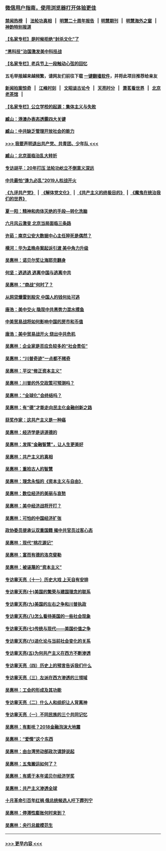 ### [微信用户指南，使用浏览器打开体验更佳](https://github.com/gfw-breaker/banned-news1/blob/master/indexes/wechat-guide.md?t=0)
#### [禁闻热榜](热点新闻.md?t=0)  &nbsp;&nbsp;|&nbsp;&nbsp; [法轮功真相](https://github.com/gfw-breaker/truth/blob/master/README.md?t=0) &nbsp;&nbsp;|&nbsp;&nbsp; [明慧二十周年报告](https://github.com/gfw-breaker/mh-reports/blob/master/README.md?t=0) &nbsp;&nbsp;|&nbsp;&nbsp;[明慧期刊](https://github.com/gfw-breaker/mh-qikan) &nbsp;&nbsp;|&nbsp;&nbsp; [明慧海外之窗](https://github.com/gfw-breaker/mh-news/blob/master/README.md?t=0) &nbsp;&nbsp;|&nbsp;&nbsp; [神韵特别报道](https://github.com/gfw-breaker/mh-news/blob/master/shenyun.md?t=0)
#### [【名家专栏】是时候拒绝“封杀文化”了](../pages/nsc423/n11814093.md?t=02170433) 
#### [“黑科技”治国激发美中科技战](../pages/nsc423/n11638056.md?t=02170433) 
#### [【名家专栏】老兵节上一段触动心弦的回忆](../pages/nsc423/n11646016.md?t=02170433) 
#### 五毛举报越来越频繁，请网友们前往下载 [一键翻墙软件](https://github.com/gfw-breaker/ssr-accounts)，并将此项目推荐给亲友
#### [新闻拍案惊奇](https://github.com/gfw-breaker/banned-news1/blob/master/pages/link4.md) &nbsp;&nbsp;|&nbsp;&nbsp; [江峰时刻](https://github.com/gfw-breaker/banned-news1/blob/master/pages/link4.md) &nbsp;&nbsp;|&nbsp;&nbsp; [文昭谈古论今](https://github.com/gfw-breaker/banned-news1/blob/master/pages/link4.md) &nbsp;&nbsp;|&nbsp;&nbsp; [天亮时分](https://github.com/gfw-breaker/banned-news1/blob/master/pages/link4.md) &nbsp;&nbsp;|&nbsp;&nbsp; [萧茗看世界](https://github.com/gfw-breaker/banned-news1/blob/master/pages/link4.md) &nbsp;&nbsp;|&nbsp;&nbsp; [北京老茶馆](https://github.com/gfw-breaker/banned-news1/blob/master/pages/link4.md) &nbsp;&nbsp;|&nbsp;&nbsp; 
#### [【名家专栏】公立学校的起源：集体主义与失败](../pages/nsc423/n11601833.md?t=02170433) 
#### [臧山：港澳办表态透露四大关键](../pages/nsc423/n11421628.md?t=02170433) 
#### [臧山：中共缺乏管理开放社会的能力](../pages/nsc423/n11407457.md?t=02170433) 
#### [>>> 我要声明退出共产党、共青团、少年队 <<<](https://github.com/begood0513/goodnews/blob/master/quit/letter.md) 
#### [臧山：北京面临治乱大转折](../pages/nsc423/n11406895.md?t=02170433) 
#### [专访胡平：20年打压 法轮功屹立不倒意义深远](../pages/nsc423/n11398800.md?t=02170433) 
#### [中共最怕“逢九必乱”2019人权战开火](../pages/nsc423/n11385248.md?t=02170433) 
#### [《九评共产党》](https://github.com/begood0513/9ping.md/blob/master/README.md) &nbsp;|&nbsp; [《解体党文化》](../../../../jtdwh.md/blob/master/README.md)  &nbsp;|&nbsp; [《共产主义的终极目的》](../../../../gczydzjmd.md/blob/master/README.md) &nbsp;|&nbsp; [《魔鬼在统治我们的世界》](../../../../mgztzwmdsj.md/blob/master/README.md) 
#### [夏一阳：精神和肉体灭绝的手段—转化洗脑](../pages/nsc423/n11368250.md?t=02170433) 
#### [六月风云激变 北京当局面临三条路](../pages/nsc423/n11313668.md?t=02170433) 
#### [许茹：南京公安大数据中心主任猝死是偶然？](../pages/nsc423/n11064744.md?t=02170433) 
#### [横河：华为孟晚舟案起诉引渡 美中角力升级](../pages/nsc423/n11027230.md?t=02170433) 
#### [吴惠林：诺贝尔奖让海耶克翻身](../pages/nsc423/n10890049.md?t=02170433) 
#### [何坚：逃逃逃 逃离中国与逃离中共](../pages/nsc423/n10592891.md?t=02170433) 
#### [吴惠林：“商战”何时了？](../pages/nsc423/n10573558.md?t=02170433) 
#### [从网贷爆雷到股灾 中国人的钱何处可逃](../pages/nsc423/n10572800.md?t=02170433) 
#### [唐浩：美中交火 隐现中共黑势力混水摸鱼](../pages/nsc423/n10544040.md?t=02170433) 
#### [中美贸易战将如何影响中国的房市和币值](../pages/nsc423/n10543697.md?t=02170433) 
#### [唐浩：美中贸易战开火 烧出中共危机](../pages/nsc423/n10540126.md?t=02170433) 
#### [吴惠林：企业家是否应负较多的“社会责任”](../pages/nsc423/n10535022.md?t=02170433) 
#### [吴惠林：“川普奇迹”一点都不稀奇](../pages/nsc423/n10512808.md?t=02170433) 
#### [吴惠林：平议“修正资本主义”](../pages/nsc423/n10495724.md?t=02170433) 
#### [吴惠林：川普的外交政策可预测吗？](../pages/nsc423/n10462387.md?t=02170433) 
#### [吴惠林：“全球化”会终结吗？](../pages/nsc423/n10452838.md?t=02170433) 
#### [吴惠林：有“德”才能走向民主化金融创新之路](../pages/nsc423/n10432292.md?t=02170433) 
#### [获奖作家：这共产主义是一种癌](../pages/nsc423/n10431541.md?t=02170433) 
#### [吴惠林：经济学是讲道德的](../pages/nsc423/n10398014.md?t=02170433) 
#### [吴惠林：发挥“金融智慧”，让人生更美好](../pages/nsc423/n10375019.md?t=02170433) 
#### [吴惠林：共产主义的真相](../pages/nsc423/n10351394.md?t=02170433) 
#### [吴惠林：重拾古人的智慧](../pages/nsc423/n10337691.md?t=02170433) 
#### [吴惠林：理念永恒的《资本主义与自由》](../pages/nsc423/n10316274.md?t=02170433) 
#### [吴惠林：数位经济的美丽与哀愁](../pages/nsc423/n10292946.md?t=02170433) 
#### [吴惠林：美中经济战将开打？](../pages/nsc423/n10258825.md?t=02170433) 
#### [吴惠林：可怕的中国经济扩张](../pages/nsc423/n10219147.md?t=02170433) 
#### [政协委员提承认双重国籍 揭中共官员过客心态](../pages/nsc423/n10208809.md?t=02170433) 
#### [吴惠林：现代“桃花源记”](../pages/nsc423/n10185234.md?t=02170433) 
#### [吴惠林：富而有德的洛克斐勒](../pages/nsc423/n10142264.md?t=02170433) 
#### [吴惠林：被诬蔑的“资本主义”](../pages/nsc423/n10124816.md?t=02170433) 
#### [专访章天亮（十一）历史大戏 上天自有安排](../pages/nsc423/n10094905.md?t=02170433) 
#### [专访章天亮(十)美国的繁荣与建国理念的联系](../pages/nsc423/n10094899.md?t=02170433) 
#### [专访章天亮(九)美国的左右之争和川普执政](../pages/nsc423/n10094889.md?t=02170433) 
#### [专访章天亮(八)怎么看待美国的一些社会现象](../pages/nsc423/n10094857.md?t=02170433) 
#### [专访章天亮(七)传统与现代——美国价值之争](../pages/nsc423/n10093140.md?t=02170433) 
#### [专访章天亮(六)进化论与当前社会变化的关系](../pages/nsc423/n10092036.md?t=02170433) 
#### [专访章天亮(五)为何共产主义在西方不断渗透](../pages/nsc423/n10083620.md?t=02170433) 
#### [专访章天亮（四）历史上的预言告诉我们什么](../pages/nsc423/n10083606.md?t=02170433) 
#### [专访章天亮（三）左派在西方渗透的三领域](../pages/nsc423/n10081115.md?t=02170433) 
#### [吴惠林：工会的形成及其功能](../pages/nsc423/n10080633.md?t=02170433) 
#### [专访章天亮（二）什么人和组织让人背离神](../pages/nsc423/n10076637.md?t=02170433) 
#### [专访章天亮（一）不同民族的三个共同记忆](../pages/nsc423/n10074188.md?t=02170433) 
#### [吴惠林：有影呒？2018金融泡沫大地震](../pages/nsc423/n10040534.md?t=02170433) 
#### [吴惠林：“爱情”这个东西](../pages/nsc423/n10019423.md?t=02170433) 
#### [吴惠林：由台湾劳动部政次请辞说起](../pages/nsc423/n9979679.md?t=02170433) 
#### [吴惠林：五鬼搬运如何了？](../pages/nsc423/n9925338.md?t=02170433) 
#### [吴惠林：有感于本年诺贝尔经济学奖](../pages/nsc423/n9871883.md?t=02170433) 
#### [吴惠林：共产主义渗透全球](../pages/nsc423/n9812748.md?t=02170433) 
#### [十月革命引百年红祸 俄总统候选人吁下葬列宁](../pages/nsc423/n9810182.md?t=02170433) 
#### [吴惠林：停滞性膨胀何时来到？](../pages/nsc423/n9764136.md?t=02170433) 
#### [吴惠林：央行总裁模范生](../pages/nsc423/n9728134.md?t=02170433) 

----
#### [ >>> 更早内容 <<< ](../indexes/nsc423-earlier.md)
